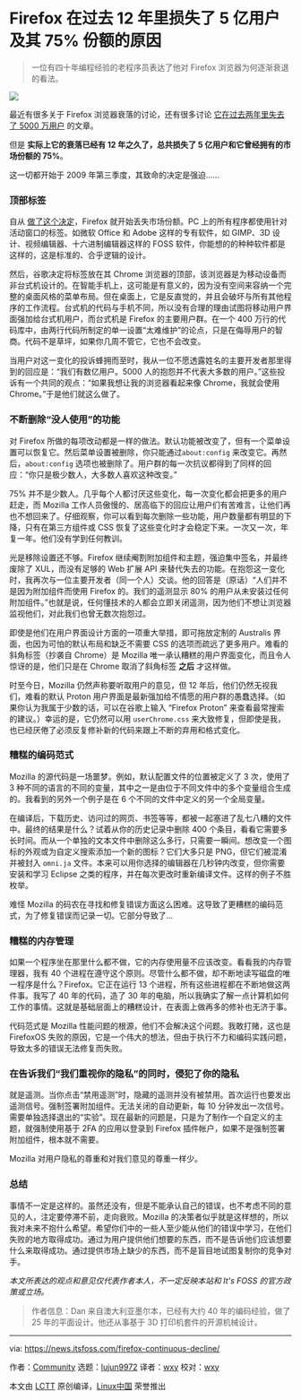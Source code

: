 [#]: subject: "Here’s Why Firefox is Seeing a Continuous Decline for Last 12 Years"
[#]: via: "https://news.itsfoss.com/firefox-continuous-decline/"
[#]: author: "Community https://news.itsfoss.com/author/team/"
[#]: collector: "lujun9972"
[#]: translator: "wxy"
[#]: reviewer: " "
[#]: publisher: " "
[#]: url: " "

Firefox 在过去 12 年里损失了 5 亿用户及其 75% 份额的原因
======

> 一位有四十年编程经验的老程序员表达了他对 Firefox 浏览器为何逐渐衰退的看法。

![](https://i2.wp.com/news.itsfoss.com/wp-content/uploads/2021/09/decline.png?w=1200&ssl=1)

最近有很多关于 Firefox 浏览器衰落的讨论，还有很多讨论 [它在过去两年里失去了 5000 万用户][1] 的文章。

但是 **实际上它的衰落已经有 12 年之久了，总共损失了 5 亿用户和它曾经拥有的市场份额的 75%**。

这一切都开始于 2009 年第三季度，其致命的决定是强迫……

### 顶部标签

自从 [做了这个决定][2]，Firefox 就开始丢失市场份额。PC 上的所有程序都使用针对活动窗口的标签。如微软 Office 和 Adobe 这样的专有软件，如 GIMP、3D 设计、视频编辑器、十六进制编辑器这样的 FOSS 软件，你能想的的种种软件都是这样的，这是标准的、合乎逻辑的设计。

然后，谷歌决定将标签放在其 Chrome 浏览器的顶部，该浏览器是为移动设备而非台式机设计的。在智能手机上，这可能是有意义的，因为没有空间来容纳一个完整的桌面风格的菜单布局。但在桌面上，它是反直觉的，并且会破坏与所有其他程序的工作流程。台式机的代码与手机不同，所以没有合理的理由试图将移动用户界面强加给台式机用户，而台式机是 Firefox 的主要用户群。在一个 400 万行的代码库中，由两行代码所制定的单一设置“太难维护”的论点，只是在侮辱用户的智商。代码不是草坪，如果你几周不管它，它也不会改变。

当用户对这一变化的投诉蜂拥而至时，我从一位不愿透露姓名的主要开发者那里得到的回应是：“我们有数亿用户。5000 人的抱怨并不代表大多数的用户。”这些投诉有一个共同的观点：“如果我想让我的浏览器看起来像 Chrome，我就会使用 Chrome。”于是他们就这么做了。

### 不断删除“没人使用”的功能

对 Firefox 所做的每项改动都是一样的做法。默认功能被改变了，但有一个菜单设置可以恢复它。然后菜单设置被删除，你只能通过`about:config` 来改变它。再然后，`about:config` 选项也被删除了。用户群的每一次抗议都得到了同样的回应：“你只是极少数人，大多数人喜欢这种改变。”

75% 并不是少数人。几乎每个人都讨厌这些变化，每一次变化都会把更多的用户赶走，而 Mozilla 工作人员傲慢的、居高临下的回应让用户们有苦难言，让他们再也不想回来了。仔细观察，你可以看到每次删除一些功能，用户数量都有明显的下降，只有在第三方组件或 CSS 恢复了这些变化时才会稳定下来。一次又一次，年复一年。他们没有学到任何教训。

光是移除设置还不够。Firefox 继续阉割附加组件和主题，强迫集中签名，并最终废除了 XUL，而没有足够的 Web 扩展 API 来替代失去的功能。在抱怨这一变化时，我再次与一位主要开发者（同一个人）交谈。他的回答是（原话）“人们并不是因为附加组件而使用 Firefox 的。我们的遥测显示 80% 的用户从未安装过任何附加组件。”也就是说，任何懂技术的人都会立即关闭遥测，因为他们不想让浏览器监视他们，对此我们也曾无数次抱怨过。

即使是他们在用户界面设计方面的一项重大举措，即可拖放定制的 Australis 界面，也因为可怕的默认布局和缺乏不需要 CSS 的选项而疏远了更多用户。难看的斜角标签（抄袭自 Chrome）是 Mozilla 唯一承认糟糕的用户界面变化，而且令人惊讶的是，他们只是在 Chrome 取消了斜角标签 **之后** 才这样做。

时至今日，Mozilla 仍然声称要听取用户的意见，但 12 年后，他们仍然无视我们，难看的默认 Proton 用户界面是最新强加给不情愿的用户群的愚蠢选择。（如果你认为我属于少数的话，可以在谷歌上输入 “Firefox Proton” 来查看最常搜索的建议。）幸运的是，它仍然可以用 `userChrome.css` 来大致修复，但即使是我，也已经厌倦了必须反复修补新的代码来跟上不断的弃用和格式变化。 

### 糟糕的编码范式

Mozilla 的源代码是一场噩梦。例如，默认配置文件的位置被定义了 3 次，使用了 3 种不同的语言的不同的变量，其中之一是由位于不同文件中的多个变量组合生成的。我看到的另外一个例子是在 6 个不同的文件中定义的另一个全局变量。

在编译后，下载历史、访问过的网页、书签等等，都被一起塞进了乱七八糟的文件中。最终的结果是什么？试着从你的历史记录中删除 400 个条目，看看它需要多长时间。而从一个单独的文本文件中删除这么多行，只需要一瞬间。想改变一个图标的外观或为自定义搜索添加一个新的图标？它们大多只是 PNG，但它们被混淆并被封入 `omni.ja` 文件。本来可以用你选择的编辑器在几秒钟内改变，但你需要安装和学习 Eclipse 之类的程序，并在每次更改时重新编译文件。这样的例子不胜枚举。

难怪 Mozilla 的码农在寻找和修复错误方面这么困难。这导致了更糟糕的编码范式，为了修复错误而记录一切。它部分导致了...

### 糟糕的内存管理

如果一个程序坐在那里什么都不做，它的内存使用量不应该改变。看看我的内存管理器，我有 40 个进程在遵守这个原则。尽管什么都不做，却不断地读写磁盘的唯一程序是什么？Firefox。它正在运行 13 个进程，所有这些进程都在不断地做这两件事。我写了 40 年的代码，造了 30 年的电脑，所以我确实了解一点计算机如何工作的事情。这就是基础层面上的糟糕设计，在表面上做再多的修补也无济于事。

代码范式是 Mozilla 性能问题的根源，他们不会解决这个问题。我敢打赌，这也是 FirefoxOS 失败的原因，它是一个伟大的想法，但由于执行不力和编码实践问题，导致太多的错误无法修复而失败。 
### 在告诉我们“我们重视你的隐私”的同时，侵犯了你的隐私

就是遥测。当你点击“禁用遥测”时，隐藏的遥测并没有被禁用。首次运行也要发出遥测信号。强制签署附加组件。无法关闭的自动更新，每 10 分钟发出一次信号。需要单独选择退出的“实验”。现在最新的问题是，只是为了制作一个自定义的主题，就强制使用基于 2FA 的应用以登录到 Firefox 插件帐户，如果不是强制签署附加组件，根本就不需要。

Mozilla 对用户隐私的尊重和对我们意见的尊重一样少。

### 总结

事情不一定是这样的。虽然还没有，但是不能承认自己的错误，也不考虑不同的意见的人，注定要停滞不前，走向衰败。Mozilla 的决策者似乎就是这样想的，所以我对未来不抱什么希望。希望你们中的一些人至少能从他们的错误中学习，在他们失败的地方取得成功。通过为用户提供他们想要的东西，而不是告诉他们应该想要什么来取得成功。通过提供市场上缺少的东西，而不是盲目地试图复制你的竞争对手。

*本文所表达的观点和意见仅代表作者本人，不一定反映本站和 It's FOSS 的官方政策或立场。*

> 作者信息：Dan 来自澳大利亚墨尔本，已经有大约 40 年的编码经验，做了 25 年的平面设计。他还从事基于 3D 打印机套件的开源机械设计。

--------------------------------------------------------------------------------

via: https://news.itsfoss.com/firefox-continuous-decline/

作者：[Community][a]
选题：[lujun9972][b]
译者：[wxy](https://github.com/wxy)
校对：[wxy](https://github.com/wxy)

本文由 [LCTT](https://github.com/LCTT/TranslateProject) 原创编译，[Linux中国](https://linux.cn/) 荣誉推出

[a]: https://news.itsfoss.com/author/team/
[b]: https://github.com/lujun9972
[1]: https://news.itsfoss.com/firefox-decline/
[2]: https://www.wired.com/2009/07/mozilla-considers-copying-chrome-for-firefox-4dot0/
